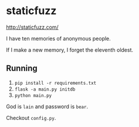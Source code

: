 # staticfuzz
http://staticfuzz.com/

I have ten memories of anonymous people.

If I make a new memory, I forget the eleventh oldest.

## Running

  1. `pip install -r requirements.txt`
  2. `flask -a main.py initdb`
  3. `python main.py`

God is `lain` and password is `bear`.

Checkout `config.py`.
